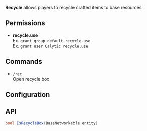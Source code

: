 **Recycle** allows players to recycle crafted items to base resources

## Permissions

* **recycle.use**  
  Ex. `grant group default recycle.use`  
  Ex. `grant user Calytic recycle.use`

## Commands

* `/rec`  
  Open recycle box

## Configuration

## API

```csharp
bool IsRecycleBox(BaseNetworkable entity)
```